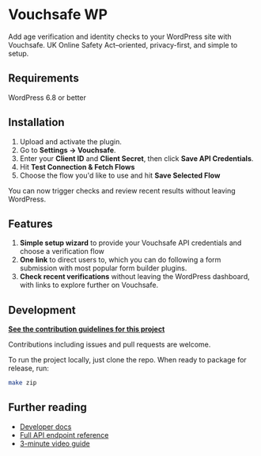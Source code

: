 # Vouchsafe WP

Add age verification and identity checks to your WordPress site with Vouchsafe. UK Online Safety Act–oriented, privacy-first, and simple to setup.

## Requirements

WordPress 6.8 or better

## Installation

1. Upload and activate the plugin.
2. Go to **Settings → Vouchsafe**.
3. Enter your **Client ID** and **Client Secret**, then click **Save API Credentials**.
4. Hit **Test Connection & Fetch Flows**
5. Choose the flow you'd like to use and hit **Save Selected Flow**

You can now trigger checks and review recent results without leaving WordPress.

## Features

1. **Simple setup wizard** to provide your Vouchsafe API credentials and choose a verification flow
2. **One link** to direct users to, which you can do following a form submission with most popular form builder plugins.
3. **Check recent verifications** without leaving the WordPress dashboard, with links to explore further on Vouchsafe.

## Development

**[See the contribution guidelines for this project](https://github.com/vouchsafe/vouchsafe-wp/blob/main/CONTRIBUTING.md)**

Contributions including issues and pull requests are welcome.

To run the project locally, just clone the repo. When ready to package for release, run:

```bash
make zip
```

## Further reading

- [Developer docs](https://help.vouchsafe.id/en/collections/12439003-developers)
- [Full API endpoint reference](https://app.vouchsafe.id/docs)
- [3-minute video guide](https://www.youtube.com/playlist?list=PLx6V6SSTMuF_ZNWBPnysvwmdIwboLViE8)
